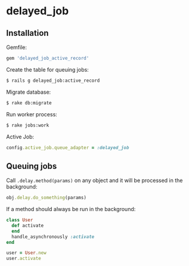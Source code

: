 # delayed_job

## Installation

Gemfile:
```ruby
gem 'delayed_job_active_record'
```

Create the table for queuing jobs:
```sh
$ rails g delayed_job:active_record
```

Migrate database:
```sh
$ rake db:migrate
```

Run worker process:
```sh
$ rake jobs:work
```

Active Job:
```ruby
config.active_job.queue_adapter = :delayed_job
```

## Queuing jobs

Call ```.delay.method(params)``` on any object and it will be processed in the background:
```ruby
obj.delay.do_something(params)
```

If a method should always be run in the background:
```ruby
class User
  def activate
  end
  handle_asynchronously :activate
end

user = User.new
user.activate
```
